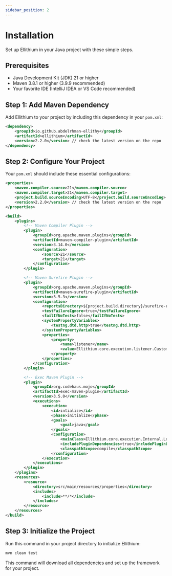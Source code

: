 ```yaml
---
sidebar_position: 2
---
```


# Installation

Set up Ellithium in your Java project with these simple steps.

## Prerequisites

- Java Development Kit (JDK) 21 or higher
- Maven 3.8.1 or higher (3.9.9 recommended)
- Your favorite IDE (IntelliJ IDEA or VS Code recommended)

## Step 1: Add Maven Dependency

Add Ellithium to your project by including this dependency in your `pom.xml`:

```xml
<dependency>
    <groupId>io.github.abdelrhman-ellithy</groupId>
    <artifactId>ellithium</artifactId>
    <version>2.2.0</version> // check the latest version on the repo
</dependency>
```

## Step 2: Configure Your Project

Your `pom.xml` should include these essential configurations:

```xml
<properties>
    <maven.compiler.source>21</maven.compiler.source>
    <maven.compiler.target>21</maven.compiler.target>
    <project.build.sourceEncoding>UTF-8</project.build.sourceEncoding>
    <version>2.2.0</version> // check the latest version on the repo
</properties>

<build>
    <plugins>
        <!-- Maven Compiler Plugin -->
        <plugin>
            <groupId>org.apache.maven.plugins</groupId>
            <artifactId>maven-compiler-plugin</artifactId>
            <version>3.14.0</version>
            <configuration>
                <source>21</source>
                <target>21</target>
            </configuration>
        </plugin>

        <!-- Maven Surefire Plugin -->
        <plugin>
            <groupId>org.apache.maven.plugins</groupId>
            <artifactId>maven-surefire-plugin</artifactId>
            <version>3.5.3</version>
            <configuration>
                <reportsDirectory>${project.build.directory}/surefire-reports</reportsDirectory>
                <testFailureIgnore>true</testFailureIgnore>
                <failIfNoTests>false</failIfNoTests>
                <systemPropertyVariables>
                    <testng.dtd.http>true</testng.dtd.http>
                </systemPropertyVariables>
                <properties>
                    <property>
                        <name>listener</name>
                        <value>Ellithium.core.execution.listener.CustomTestNGListener</value>
                    </property>
                </properties>
            </configuration>
        </plugin>

        <!-- Exec Maven Plugin -->
        <plugin>
            <groupId>org.codehaus.mojo</groupId>
            <artifactId>exec-maven-plugin</artifactId>
            <version>3.5.0</version>
            <executions>
                <execution>
                    <id>intialize</id>
                    <phase>initialize</phase>
                    <goals>
                        <goal>java</goal>
                    </goals>
                    <configuration>
                        <mainClass>Ellithium.core.execution.Internal.Loader.StartUpLoader</mainClass>
                        <includePluginDependencies>true</includePluginDependencies>
                        <classpathScope>compile</classpathScope>
                    </configuration>
                </execution>
            </executions>
        </plugin>
    </plugins>
    <resources>
        <resource>
            <directory>src/main/resources/properties</directory>
            <includes>
                <include>**/*</include>
            </includes>
        </resource>
    </resources>
</build>
```

## Step 3: Initialize the Project

Run this command in your project directory to initialize Ellithium:

```bash
mvn clean test
```

This command will download all dependencies and set up the framework for your project.
